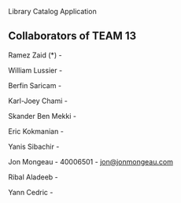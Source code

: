 Library Catalog Application

## Collaborators of TEAM 13

Ramez Zaid (*) - 

William Lussier -

Berfin Saricam -

Karl-Joey Chami -

Skander Ben Mekki -

Eric Kokmanian -

Yanis Sibachir -

Jon Mongeau - 40006501 - jon@jonmongeau.com 

Ribal Aladeeb -

Yann Cedric -
